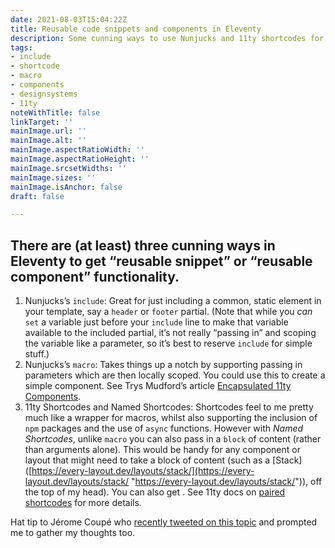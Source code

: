 ```yaml
---
date: 2021-08-03T15:04:22Z
title: Reusable code snippets and components in Eleventy
description: Some cunning ways to use Nunjucks and 11ty shortcodes for reusable blocks
tags:
- include
- shortcode
- macro
- components
- designsystems
- 11ty
noteWithTitle: false
linkTarget: ''
mainImage.url: ''
mainImage.alt: ''
mainImage.aspectRatioWidth: ''
mainImage.aspectRatioHeight: ''
mainImage.srcsetWidths: ''
mainImage.sizes: ''
mainImage.isAnchor: false
draft: false

---
```

There are (at least) three cunning ways in Eleventy to get “reusable snippet” or “reusable component” functionality.
---

1. Nunjucks’s `include`:  Great for just including a common, static element in your template, say a `header` or `footer` partial. (Note that while you _can_ `set` a variable just before your `include` line to make that variable available to the included partial, it’s not really “passing in” and scoping the variable like a parameter, so it’s best to reserve `include` for simple stuff.)
2. Nunjucks’s `macro`:  Takes things up a notch by supporting passing in parameters which are then locally scoped. You could use this to create a simple component. See Trys Mudford’s article [Encapsulated 11ty Components](https://www.trysmudford.com/blog/encapsulated-11ty-components/).
3. 11ty Shortcodes and Named Shortcodes: Shortcodes feel to me pretty much like a wrapper for macros, whilst also supporting the inclusion of `npm` packages and the use of `async` functions. However with _Named Shortcodes_, unlike `macro` you can also pass in a `block` of content (rather than arguments alone). This would be handy for any component or layout that might need to take a block of content (such as a [Stack]([https://every-layout.dev/layouts/stack/](https://every-layout.dev/layouts/stack/ "https://every-layout.dev/layouts/stack/")), off the top of my head). You can also get . See 11ty docs on [paired shortcodes](https://www.11ty.dev/docs/shortcodes/#paired-shortcodes) for more details.

Hat tip to Jérome Coupé who [recently tweeted on this topic](https://twitter.com/jeromecoupe/status/1419726991994068994) and prompted me to gather my thoughts too.
